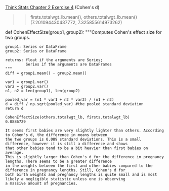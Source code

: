 [Think Stats Chapter 2 Exercise 4](http://greenteapress.com/thinkstats2/html/thinkstats2003.html#toc24) (Cohen's d)

> > firsts.totalwgt_lb.mean(), others.totalwgt_lb.mean()
    (7.201094430437772, 7.325855614973262)

def CohenEffectSize(group1, group2):
    """Computes Cohen's effect size for two groups.
    
    group1: Series or DataFrame
    group2: Series or DataFrame
    
    returns: float if the arguments are Series;
             Series if the arguments are DataFrames
    """
    diff = group1.mean() - group2.mean()

    var1 = group1.var()
    var2 = group2.var()
    n1, n2 = len(group1), len(group2)

    pooled_var = (n1 * var1 + n2 * var2) / (n1 + n2)
    d = diff / np.sqrt(pooled_var) #the pooled standard deviation 
    return d
    
    CohenEffectSize(others.totalwgt_lb, firsts.totalwgt_lb)
    0.0886729
    
    It seems first babies are very slightly lighter than others. According to Cohen's d, the difference in means between 
    the two groups is 0.089 standard deviations. This is a small difference, however it is still a difference and shows 
    that other babies tend to be a bit heavier than first babies on average. 
    This is slightly larger than Cohen's d for the difference in pregnancy lengths. There seems to be a greater difference 
    in the weights between the first and other babies compared to the difference in pregnancy lengths. Still, Cohen's d for 
    both birth weights and pregnancy lengths is quite small and is most likely a negligible statistic unless one is observing 
    a massive amount of pregnancies. 

